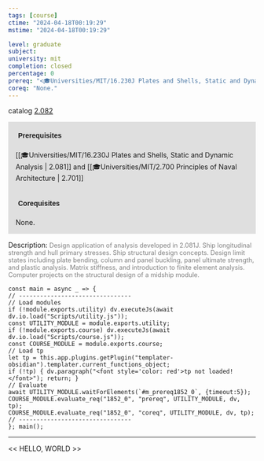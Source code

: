 ```yaml
---
tags: [course]
ctime: "2024-04-18T00:19:29"
mstime: "2024-04-18T00:19:29"

level: graduate
subject: 
university: mit
completion: closed
percentage: 0
prereq: "<🎓Universities/MIT/16.230J Plates and Shells, Static and Dynamic Analysis> and <🎓Universities/MIT/2.700 Principles of Naval Architecture>"
coreq: "None."
---
```


catalog [2.082](http://student.mit.edu/catalog/m2a.html#2.082)

<span style="display: block; padding: 15px; background-color: rgb(100, 100, 100, 0.2);"><font id="m_prereq1852_0" style="display: block; font-family: Arial, sans-serif; font-weight: bold; padding: 5px">Prerequisites</font><br><span id="prereq1852_0">[[🎓Universities/MIT/16.230J Plates and Shells, Static and Dynamic Analysis | 2.081]] and [[🎓Universities/MIT/2.700 Principles of Naval Architecture | 2.701]]</span></span>
<span style="display: block; padding: 15px; background-color: rgb(100, 100, 100, 0.2);"><font id="m_coreq1852_0" style="display: block; font-family: Arial, sans-serif; font-weight: bold; padding: 5px">Corequisites</font><br><span id="coreq1852_0">None.</span></span>

<font style="">Description:</font>
<font style="color: grey; font-size: 0.8rem;">Design application of analysis developed in 2.081J. Ship longitudinal strength and hull primary stresses. Ship structural design concepts. Design limit states including plate bending, column and panel buckling, panel ultimate strength, and plastic analysis. Matrix stiffness, and introduction to finite element analysis. Computer projects on the structural design of a midship module.</font>

```dataviewjs
const main = async _ => {
// --------------------------------
// Load modules
if (!module.exports.utility) dv.executeJs(await dv.io.load("Scripts/utility.js"));
const UTILITY_MODULE = module.exports.utility;
if (!module.exports.course) dv.executeJs(await dv.io.load("Scripts/course.js"));
const COURSE_MODULE = module.exports.course;
// Load tp
let tp = this.app.plugins.getPlugin("templater-obsidian").templater.current_functions_object;
if (!tp) { dv.paragraph("<font style='color: red'>tp not loaded!</font>"); return; }
// Evaluate
await UTILITY_MODULE.waitForElements(`#m_prereq1852_0`, {timeout:5});
COURSE_MODULE.evaluate_req("1852_0", "prereq", UTILITY_MODULE, dv, tp);
COURSE_MODULE.evaluate_req("1852_0", "coreq", UTILITY_MODULE, dv, tp);
// --------------------------------
}; main();
```

---

<< HELLO, WORLD >>
